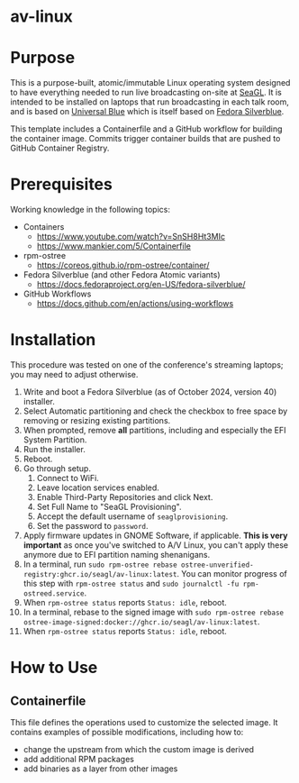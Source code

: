 # av-linux

# Purpose

This is a purpose-built, atomic/immutable Linux operating system designed to have everything needed to run live broadcasting on-site at [SeaGL](https://seagl.org/). It is intended to be installed on laptops that run broadcasting in each talk room, and is based on [Universal Blue](https://github.com/ublue-os) which is itself based on [Fedora Silverblue](https://fedoraproject.org/atomic-desktops/silverblue/).

This template includes a Containerfile and a GitHub workflow for building the container image. Commits trigger container builds that are pushed to GitHub Container Registry.

# Prerequisites

Working knowledge in the following topics:

- Containers
  - https://www.youtube.com/watch?v=SnSH8Ht3MIc
  - https://www.mankier.com/5/Containerfile
- rpm-ostree
  - https://coreos.github.io/rpm-ostree/container/
- Fedora Silverblue (and other Fedora Atomic variants)
  - https://docs.fedoraproject.org/en-US/fedora-silverblue/
- GitHub Workflows
  - https://docs.github.com/en/actions/using-workflows

# Installation

This procedure was tested on one of the conference's streaming laptops; you may need to adjust otherwise.

1. Write and boot a Fedora Silverblue (as of October 2024, version 40) installer.
2. Select Automatic partitioning and check the checkbox to free space by removing or resizing existing partitions.
3. When prompted, remove **all** partitions, including and especially the EFI System Partition.
4. Run the installer.
5. Reboot.
6. Go through setup.
   1. Connect to WiFi.
   2. Leave location services enabled.
   3. Enable Third-Party Repositories and click Next.
   4. Set Full Name to "SeaGL Provisioning".
   5. Accept the default username of `seaglprovisioning`.
   6. Set the password to `password`.
9. Apply firmware updates in GNOME Software, if applicable. **This is very important** as once you've switched to A/V Linux, you can't apply these anymore due to EFI partition naming shenanigans.
8. In a terminal, run `sudo rpm-ostree rebase ostree-unverified-registry:ghcr.io/seagl/av-linux:latest`. You can monitor progress of this step with `rpm-ostree status` and `sudo journalctl -fu rpm-ostreed.service`.
9. When `rpm-ostree status` reports `Status: idle`, reboot.
10. In a terminal, rebase to the signed image with `sudo rpm-ostree rebase ostree-image-signed:docker://ghcr.io/seagl/av-linux:latest`.
11. When `rpm-ostree status` reports `Status: idle`, reboot.

# How to Use

## Containerfile

This file defines the operations used to customize the selected image. It contains examples of possible modifications, including how to:
- change the upstream from which the custom image is derived
- add additional RPM packages
- add binaries as a layer from other images
